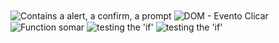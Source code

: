 
<img align="center" src="https://i.imgur.com/WtbiD7w.png" alt="Contains a alert, a confirm, a prompt">
<img align="center" src="https://i.imgur.com/uOpotR4.png" alt="DOM - Evento Clicar">
<img align="center" src="https://i.imgur.com/OiHfMIV.png" alt="Function somar">        
<img align="center" src="https://i.imgur.com/hjQdd7o.png" alt="testing the 'if'">    
<img align="center" src="https://i.imgur.com/cJpcfdT.png" alt="testing the 'if'">    
